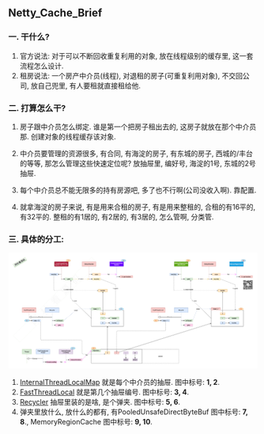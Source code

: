 ## Netty_Cache_Brief

### 一. 干什么?

1. 官方说法: 对于可以不断回收重复利用的对象, 放在线程级别的缓存里, 这一套流程怎么设计. 
2. 租房说法: 一个房产中介员(线程), 对退租的房子(可重复利用对象), 不交回公司, 放自己兜里, 有人要租就直接租给他. 



### 二. 打算怎么干? 

1. 房子跟中介员怎么绑定. 谁是第一个把房子租出去的, 这房子就放在那个中介员那. 创建对象的线程缓存该对象.

2. 中介员要管理的资源很多, 有合同, 有海淀的房子, 有东城的房子, 西城的/丰台的等等, 那怎么管理这些快速定位呢? 放抽屉里, 编好号, 海淀的1号, 东城的2号抽屉.

3. 每个中介员总不能无限多的持有房源吧, 多了也不行啊(公司没收入啊). 靠配置.

4. 就拿海淀的房子来说, 有是用来合租的房子, 有是用来整租的, 合租的有16平的, 有32平的. 整租的有1居的, 有2居的, 有3居的, 怎么管啊,   分类管.

   

### 三. 具体的分工:

![Recycler](./images/3.PooledByteBufAllocator/4.Brief-7.Recycler_Brief.png)

1. [InternalThreadLocalMap](./11.InternalThreadLocalMap.html) 就是每个中介员的抽屉. 图中标号: **1, 2**.
2. [FastThreadLocal](./12.FastThreadLocal.html) 就是第几个抽屉编号. 图中标号: **3, 4**.
3. [Recycler](./13.Recycler.html) 抽屉里装的是啥, 是个弹夹. 图中标号: **5, 6**.
4. 弹夹里放什么, 放什么的都有, 有PooledUnsafeDirectByteBuf 图中标号: **7, 8**., MemoryRegionCache  图中标号: **9, 10**.